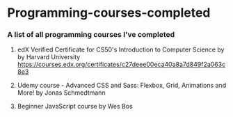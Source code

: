 # Programming-courses-completed
### A list of all programming courses I've completed


1. edX Verified Certificate for CS50's Introduction to Computer Science by by Harvard University
https://courses.edx.org/certificates/c27deee00eca40a8a7d849f2a063c8e3

2. Udemy course - Advanced CSS and Sass: Flexbox, Grid, Animations and More! by Jonas Schmedtmann

3. Beginner JavaScript course by Wes Bos
